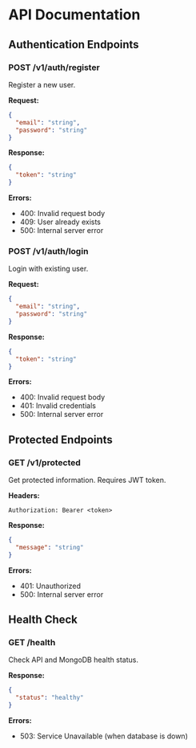 # API Documentation

## Authentication Endpoints

### POST /v1/auth/register
Register a new user.

**Request:**
```json
{
  "email": "string",
  "password": "string"
}
```

**Response:**
```json
{
  "token": "string"
}
```

**Errors:**
- 400: Invalid request body
- 409: User already exists
- 500: Internal server error

### POST /v1/auth/login
Login with existing user.

**Request:**
```json
{
  "email": "string",
  "password": "string"
}
```

**Response:**
```json
{
  "token": "string"
}
```

**Errors:**
- 400: Invalid request body
- 401: Invalid credentials
- 500: Internal server error

## Protected Endpoints

### GET /v1/protected
Get protected information. Requires JWT token.

**Headers:**
```
Authorization: Bearer <token>
```

**Response:**
```json
{
  "message": "string"
}
```

**Errors:**
- 401: Unauthorized
- 500: Internal server error

## Health Check

### GET /health
Check API and MongoDB health status.

**Response:**
```json
{
  "status": "healthy"
}
```

**Errors:**
- 503: Service Unavailable (when database is down)
